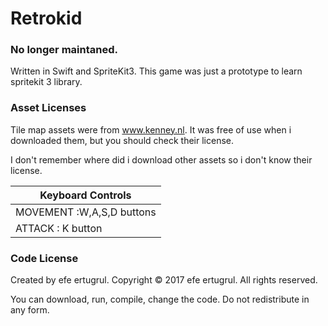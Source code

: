 # Retrokid

### No longer maintaned.

Written in Swift and SpriteKit3.
This game was just a prototype to learn spritekit 3 library.

### Asset Licenses

Tile map assets were from www.kenney.nl.
It was free of use when i downloaded them, but you should check their license.

I don't remember where did i download other assets so i don't know their license.

|Keyboard Controls|
|-----------------|
|MOVEMENT :W,A,S,D buttons|
|ATTACK :  K button       |

### Code License

Created by efe ertugrul.
Copyright © 2017 efe ertugrul.
All rights reserved.

You can download, run, compile, change the code.
Do not redistribute in any form.
